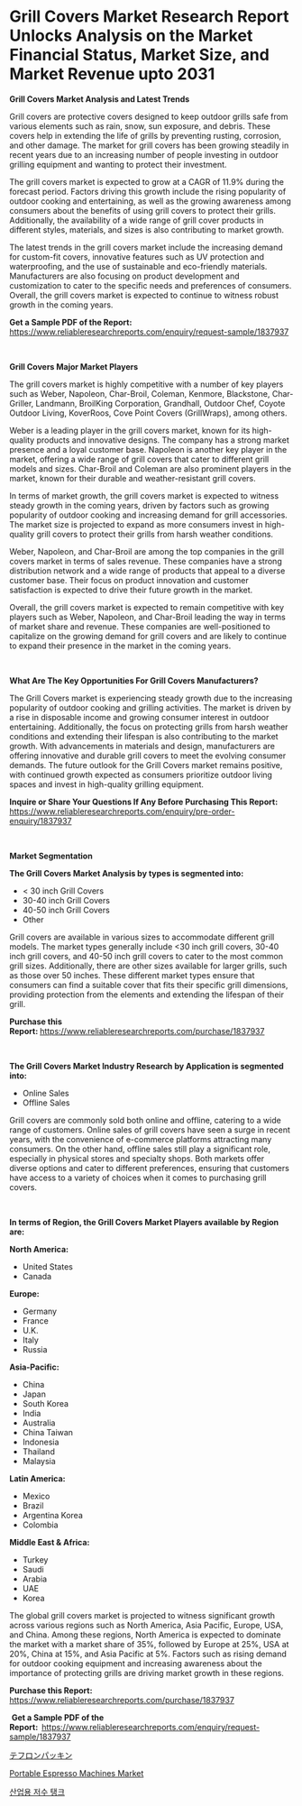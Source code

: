<p><h1>Grill Covers Market Research Report Unlocks Analysis on the Market Financial Status, Market Size, and Market Revenue upto 2031</h1></p><p><strong>Grill Covers Market Analysis and Latest Trends</strong></p>
<p><p>Grill covers are protective covers designed to keep outdoor grills safe from various elements such as rain, snow, sun exposure, and debris. These covers help in extending the life of grills by preventing rusting, corrosion, and other damage. The market for grill covers has been growing steadily in recent years due to an increasing number of people investing in outdoor grilling equipment and wanting to protect their investment. </p><p>The grill covers market is expected to grow at a CAGR of 11.9% during the forecast period. Factors driving this growth include the rising popularity of outdoor cooking and entertaining, as well as the growing awareness among consumers about the benefits of using grill covers to protect their grills. Additionally, the availability of a wide range of grill cover products in different styles, materials, and sizes is also contributing to market growth.</p><p>The latest trends in the grill covers market include the increasing demand for custom-fit covers, innovative features such as UV protection and waterproofing, and the use of sustainable and eco-friendly materials. Manufacturers are also focusing on product development and customization to cater to the specific needs and preferences of consumers. Overall, the grill covers market is expected to continue to witness robust growth in the coming years.</p></p>
<p><strong>Get a Sample PDF of the Report:&nbsp;</strong> <a href="https://www.reliableresearchreports.com/enquiry/request-sample/1837937">https://www.reliableresearchreports.com/enquiry/request-sample/1837937</a></p>
<p>&nbsp;</p>
<p><strong>Grill Covers Major Market Players</strong></p>
<p><p>The grill covers market is highly competitive with a number of key players such as Weber, Napoleon, Char-Broil, Coleman, Kenmore, Blackstone, Char-Griller, Landmann, BroilKing Corporation, Grandhall, Outdoor Chef, Coyote Outdoor Living, KoverRoos, Cove Point Covers (GrillWraps), among others. </p><p>Weber is a leading player in the grill covers market, known for its high-quality products and innovative designs. The company has a strong market presence and a loyal customer base. Napoleon is another key player in the market, offering a wide range of grill covers that cater to different grill models and sizes. Char-Broil and Coleman are also prominent players in the market, known for their durable and weather-resistant grill covers.</p><p>In terms of market growth, the grill covers market is expected to witness steady growth in the coming years, driven by factors such as growing popularity of outdoor cooking and increasing demand for grill accessories. The market size is projected to expand as more consumers invest in high-quality grill covers to protect their grills from harsh weather conditions.</p><p>Weber, Napoleon, and Char-Broil are among the top companies in the grill covers market in terms of sales revenue. These companies have a strong distribution network and a wide range of products that appeal to a diverse customer base. Their focus on product innovation and customer satisfaction is expected to drive their future growth in the market.</p><p>Overall, the grill covers market is expected to remain competitive with key players such as Weber, Napoleon, and Char-Broil leading the way in terms of market share and revenue. These companies are well-positioned to capitalize on the growing demand for grill covers and are likely to continue to expand their presence in the market in the coming years.</p></p>
<p>&nbsp;</p>
<p><strong>What Are The Key Opportunities For Grill Covers Manufacturers?</strong></p>
<p><p>The Grill Covers market is experiencing steady growth due to the increasing popularity of outdoor cooking and grilling activities. The market is driven by a rise in disposable income and growing consumer interest in outdoor entertaining. Additionally, the focus on protecting grills from harsh weather conditions and extending their lifespan is also contributing to the market growth. With advancements in materials and design, manufacturers are offering innovative and durable grill covers to meet the evolving consumer demands. The future outlook for the Grill Covers market remains positive, with continued growth expected as consumers prioritize outdoor living spaces and invest in high-quality grilling equipment.</p></p>
<p><strong>Inquire or Share Your Questions If Any Before Purchasing This Report:</strong> <a href="https://www.reliableresearchreports.com/enquiry/pre-order-enquiry/1837937">https://www.reliableresearchreports.com/enquiry/pre-order-enquiry/1837937</a></p>
<p>&nbsp;</p>
<p><strong>Market Segmentation</strong></p>
<p><strong>The Grill Covers Market Analysis by types is segmented into:</strong></p>
<p><ul><li>< 30 inch Grill Covers</li><li>30-40 inch Grill Covers</li><li>40-50 inch Grill Covers</li><li>Other</li></ul></p>
<p><p>Grill covers are available in various sizes to accommodate different grill models. The market types generally include <30 inch grill covers, 30-40 inch grill covers, and 40-50 inch grill covers to cater to the most common grill sizes. Additionally, there are other sizes available for larger grills, such as those over 50 inches. These different market types ensure that consumers can find a suitable cover that fits their specific grill dimensions, providing protection from the elements and extending the lifespan of their grill.</p></p>
<p><strong>Purchase this Report:&nbsp;</strong><a href="https://www.reliableresearchreports.com/purchase/1837937">https://www.reliableresearchreports.com/purchase/1837937</a></p>
<p>&nbsp;</p>
<p><strong>The Grill Covers Market Industry Research by Application is segmented into:</strong></p>
<p><ul><li>Online Sales</li><li>Offline Sales</li></ul></p>
<p><p>Grill covers are commonly sold both online and offline, catering to a wide range of customers. Online sales of grill covers have seen a surge in recent years, with the convenience of e-commerce platforms attracting many consumers. On the other hand, offline sales still play a significant role, especially in physical stores and specialty shops. Both markets offer diverse options and cater to different preferences, ensuring that customers have access to a variety of choices when it comes to purchasing grill covers.</p></p>
<p>&nbsp;</p>
<p><strong>In terms of Region, the Grill Covers Market Players available by Region are:</strong></p>
<p>
    <p> <strong> North America: </strong>
        <ul>
            <li>United States</li>
            <li>Canada</li>
        </ul>
        </p> 
    <p> <strong> Europe: </strong>
        <ul>
            <li>Germany</li>
            <li>France</li>
            <li>U.K.</li>
            <li>Italy</li>
            <li>Russia</li>
        </ul>
        </p> 
    <p> <strong> Asia-Pacific: </strong>
        <ul>
            <li>China</li>
            <li>Japan</li>
            <li>South Korea</li>
            <li>India</li>
            <li>Australia</li>
            <li>China Taiwan</li>
            <li>Indonesia</li>
            <li>Thailand</li>
            <li>Malaysia</li>
        </ul>
        </p> 
    <p> <strong> Latin America: </strong>
        <ul>
            <li>Mexico</li>
            <li>Brazil</li>
            <li>Argentina Korea</li>
            <li>Colombia</li>
        </ul>
        </p> 
    <p> <strong> Middle East & Africa: </strong>
        <ul>
            <li>Turkey</li>
            <li>Saudi</li>
            <li>Arabia</li>
            <li>UAE</li>
            <li>Korea</li>
        </ul>
    </p>
    </p>
<p><p>The global grill covers market is projected to witness significant growth across various regions such as North America, Asia Pacific, Europe, USA, and China. Among these regions, North America is expected to dominate the market with a market share of 35%, followed by Europe at 25%, USA at 20%, China at 15%, and Asia Pacific at 5%. Factors such as rising demand for outdoor cooking equipment and increasing awareness about the importance of protecting grills are driving market growth in these regions.</p></p>
<p><strong>Purchase this Report: </strong><a href="https://www.reliableresearchreports.com/purchase/1837937">https://www.reliableresearchreports.com/purchase/1837937</a></p>
<p>&nbsp;<strong>Get a Sample PDF of the Report:&nbsp;&nbsp;</strong><a href="https://www.reliableresearchreports.com/enquiry/request-sample/1837937">https://www.reliableresearchreports.com/enquiry/request-sample/1837937</a></p>
<p><strong></strong></p>
<p><p><a href="https://github.com/mohamedbakry57/Market-Research-Report-List-3/blob/main/48872943772.md">テフロンパッキン</a></p><p><a href="https://github.com/JameTravis/Market-Research-Report-List-4/blob/main/portable-espresso-machines-market.md">Portable Espresso Machines Market</a></p><p><a href="https://github.com/laholand/Market-Research-Report-List-3/blob/main/35138153315.md">산업용 저수 탱크</a></p></p>